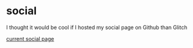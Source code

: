 # social

I thought it would be cool if I hosted my social page on Github than Glitch

<a href="http://rintyuu.glitch.me/rintyuus/socials"> current social page </a>
